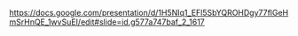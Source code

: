 https://docs.google.com/presentation/d/1H5NIq1_EFl5SbYQROHDgy77flGeHmSrHnQE_1wvSuEI/edit#slide=id.g577a747baf_2_1617
